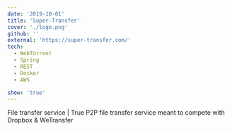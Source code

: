 ```yaml
---
date: '2019-10-01'
title: 'Super-Transfer'
cover: './logo.png'
github: ''
external: 'https://super-transfer.com/'
tech:
  - WebTorrent
  - Spring
  - REST
  - Docker
  - AWS

show: 'true'
---
```


File transfer service | True P2P file transfer service meant to compete with Dropbox & WeTransfer
